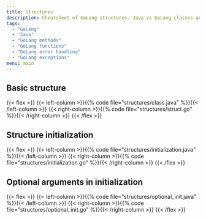 ```yaml
---
title: Structures
description: Cheatsheet of GoLang structures. Java vs GoLang classes and objects
tags:
  - "GoLang"
  - "Java"
  - "GoLang methods"
  - "GoLang functions"
  - "GoLang error handling"
  - "GoLang exceptions"
menu: main
---
```


## Basic structure

{{< flex >}}
{{< left-column >}}{{% code file="structures/class.java" %}}{{< /left-column >}}
{{< right-column >}}{{% code file="structures/struct.go" %}}{{< /right-column >}}
{{< /flex >}}

## Structure initialization

{{< flex >}}
{{< left-column >}}{{% code file="structures/initialization.java" %}}{{< /left-column >}}
{{< right-column >}}{{% code file="structures/initialization.go" %}}{{< /right-column >}}
{{< /flex >}}

## Optional arguments in initialization

{{< flex >}}
{{< left-column >}}{{% code file="structures/optional_init.java" %}}{{< /left-column >}}
{{< right-column >}}{{% code file="structures/optional_init.go" %}}{{< /right-column >}}
{{< /flex >}}